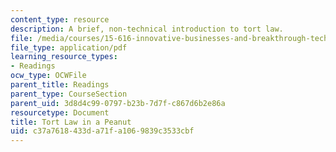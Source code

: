 ```yaml
---
content_type: resource
description: A brief, non-technical introduction to tort law.
file: /media/courses/15-616-innovative-businesses-and-breakthrough-technologies-the-legal-issues-fall-2004/c37a7618433da71fa1069839c3533cbf_tort_law.pdf
file_type: application/pdf
learning_resource_types:
- Readings
ocw_type: OCWFile
parent_title: Readings
parent_type: CourseSection
parent_uid: 3d8d4c99-0797-b23b-7d7f-c867d6b2e86a
resourcetype: Document
title: Tort Law in a Peanut
uid: c37a7618-433d-a71f-a106-9839c3533cbf
---
```

